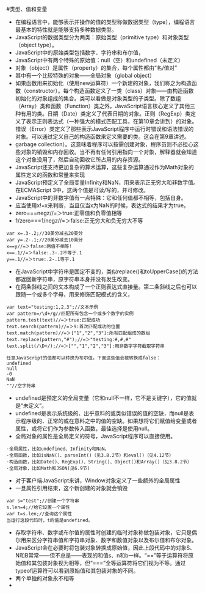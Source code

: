 #类型、值和变量
* 在编程语言中，能够表示并操作的值的类型称做数据类型（type），编程语言最基本的特性就是能够支持多种数据类型。
* JavaScript的数据类型分为两类：原始类型（primitive type）和对象类型（object type）。
* JavaScript中的原始类型包括数字、字符串和布尔值，
* JavaScript中有两个特殊的原始值：null（空）和undefined（未定义）
* 对象（object）是属性（property）的集合，每个属性都由“名/值对”
* 其中有一个比较特殊的对象——全局对象（global object）
* 如果函数用来初始化（使用new运算符）一个新建的对象，我们称之为构造函数（constructor）。每个构造函数定义了一类（class）对象——由构造函数初始化的对象组成的集合。类可以看做是对象类型的子类型。除了数组（Array）类和函数（Function）类之外，JavaScript语言核心定义了其他三种有用的类。日期（Date）类定义了代表日期的对象。正则（RegExp）类定义了表示正则表达式（一种强大的模式匹配工具，在第10章会讲到）的对象。错误（Error）类定义了那些表示JavaScript程序中运行时错误和语法错误的对象。可以通过定义自己的构造函数来定义需要的类。这会在第9章讲述。
* garbage collection）。这意味着程序可以按需创建对象，程序员则不必担心这些对象的销毁和内存回收。当不再有任何引用指向一个对象，解释器就会知道这个对象没用了，然后自动回收它所占用的内存资源。
* JavaScript还支持更加复杂的算术运算，这些复杂运算通过作为Math对象的属性定义的函数和常量来实现
* JavaScript预定义了全局变量Infinity和NaN，用来表示正无穷大和非数字值。在ECMAScript 3中，这两个值是可读/写的，并可修改。
* JavaScript中的非数字值有一点特殊：它和任何值都不相等，包括自身。
* 应当使用x!=x来判断，当且仅当x为NaN的时候，表达式的结果才为true。
* zero===negz//=＞true:正零值和负零值相等
* 1/zero===1/negz//=＞false:正无穷大和负无穷大不等

```
var x=.3-.2;//30美分减去20美分
var y=.2-.1;//20美分减去10美分
x==y//=＞false:两值不相等!
x==.1//=＞false:.3-.2不等于.1
y==.1//=＞true:.2-.1等于.1
```
* 在JavaScript中字符串是固定不变的，类似replace()和toUpperCase()的方法都返回新字符串，原字符串本身并没有发生改变。
* 在两条斜线之间的文本构成了一个正则表达式直接量。第二条斜线之后也可以跟随一个或多个字母，用来修饰匹配模式的含义，

```
var text="testing:1,2,3";//文本示例
var pattern=/\d+/g//匹配所有包含一个或多个数字的实例
pattern.test(text)//=＞true:匹配成功
text.search(pattern)//=＞9:首次匹配成功的位置
text.match(pattern)//=＞["1","2","3"]:所有匹配组成的数组
text.replace(pattern,"#");//=＞"testing:#,#,#"
text.split(/\D+/);//=＞["","1","2","3"]:用非数字字符截取字符串
```
```
任意JavaScript的值都可以转换为布尔值。下面这些值会被转换成false：
undefined
null
-0
NaN
""//空字符串
```
* undefined是预定义的全局变量（它和null不一样，它不是关键字），它的值就是“未定义”。
* undefined是表示系统级的、出乎意料的或类似错误的值的空缺，而null是表示程序级的、正常的或在意料之中的值的空缺。如果想将它们赋值给变量或者属性，或将它们作为参数传入函数，最佳选择是使用null。
* 全局对象的属性是全局定义的符号，JavaScript程序可以直接使用。

```
·全局属性，比如undefined、Infinity和NaN。
·全局函数，比如isNaN()、parseInt()（见3.8.2节）和eval()（见4.12节）
·构造函数，比如Date()、RegExp()、String()、Object()和Array()（见3.8.2节）
·全局对象，比如Math和JSON(见6.9节)
```
* 对于客户端JavaScript来讲，Window对象定义了一些额外的全局属性
* 一旦属性引用结束，这个新创建的对象就会销毁

```
var s="test";//创建一个字符串
s.len=4;//给它设置一个属性
var t=s.len;//查询这个属性
当运行这段代码时，t的值是undefined。
```
* 存取字符串、数字或布尔值的属性时创建的临时对象称做包装对象，它只是偶尔用来区分字符串值和字符串对象、数字和数值对象以及布尔值和布尔对象。
* JavaScript会在必要时将包装对象转换成原始值，因此上段代码中的对象S、N和B常常——但不总是——表现的和值s、n和b一样。“==”等于运算符将原始值和其包装对象视为相等，但“===”全等运算符将它们视为不等。通过typeof运算符可以看到原始值和其包装对象的不同。
* 两个单独的对象永不相等
* 
